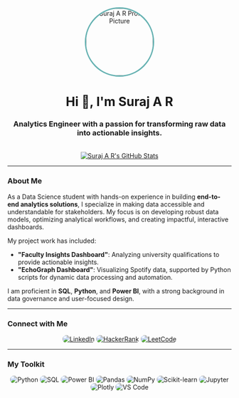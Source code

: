 <div align="center">
    <img src="https://avatars.githubusercontent.com/u/YOUR_GITHUB_ID?v=4" style="border-radius: 50%; width: 150px; height: 150px; object-fit: cover; border: 3px solid #66b2b2;" alt="Suraj A R Profile Picture"/>
    <h1>Hi 👋, I'm Suraj A R</h1>
    <h3>Analytics Engineer with a passion for transforming raw data into actionable insights.</h3>
    <br>
    <a href="https://github.com/surajar36">
        <img src="https://github-readme-stats.vercel.app/api?username=surajar36&show_icons=true&hide_rank=true&theme=dark&count_private=true&disable_animations=true&hide_border=true&border_radius=10" alt="Suraj A R's GitHub Stats"/>
    </a>
</div>

---

### About Me

As a Data Science student with hands-on experience in building **end-to-end analytics solutions**, I specialize in making data accessible and understandable for stakeholders. My focus is on developing robust data models, optimizing analytical workflows, and creating impactful, interactive dashboards.

My project work has included:
- **"Faculty Insights Dashboard"**: Analyzing university qualifications to provide actionable insights.
- **"EchoGraph Dashboard"**: Visualizing Spotify data, supported by Python scripts for dynamic data processing and automation.

I am proficient in **SQL**, **Python**, and **Power BI**, with a strong background in data governance and user-focused design.

---

### Connect with Me

<p align="center">
<a href="https://linkedin.com/in/surajar381" target="_blank"><img src="https://img.shields.io/badge/LinkedIn-0A66C2?style=for-the-badge&logo=linkedin&logoColor=white&colorA=282C34&colorB=0A66C2&labelColor=282C34&cacheSeconds=2592000" style="border-radius: 8px;" alt="LinkedIn"/></a>
<a href="https://www.hackerrank.com/arsuraj381" target="_blank"><img src="https://img.shields.io/badge/HackerRank-2EC866?style=for-the-badge&logo=hackerrank&logoColor=white&colorA=282C34&colorB=2EC866&labelColor=282C34&cacheSeconds=2592000" style="border-radius: 8px;" alt="HackerRank"/></a>
<a href="https://www.leetcode.com/surajar381" target="_blank"><img src="https://img.shields.io/badge/LeetCode-FFA116?style=for-the-badge&logo=leetcode&logoColor=black&colorA=282C34&colorB=FFA116&labelColor=282C34&cacheSeconds=2592000" style="border-radius: 8px;" alt="LeetCode"/></a>
</p>

---

### My Toolkit

<p align="center">
<img src="https://img.shields.io/badge/Python-3776AB?style=for-the-badge&logo=python&logoColor=white&colorA=282C34&colorB=3776AB&labelColor=282C34&cacheSeconds=2592000" style="border-radius: 8px;" alt="Python"/>
<img src="https://img.shields.io/badge/SQL-4479A1?style=for-the-badge&logo=postgresql&logoColor=white&colorA=282C34&colorB=4479A1&labelColor=282C34&cacheSeconds=2592000" style="border-radius: 8px;" alt="SQL"/>
<img src="https://img.shields.io/badge/Power%20BI-F2C811?style=for-the-badge&logo=powerbi&logoColor=black&colorA=282C34&colorB=F2C811&labelColor=282C34&cacheSeconds=2592000" style="border-radius: 8px;" alt="Power BI"/>
<img src="https://img.shields.io/badge/Pandas-150458?style=for-the-badge&logo=pandas&logoColor=white&colorA=282C34&colorB=150458&labelColor=282C34&cacheSeconds=2592000" style="border-radius: 8px;" alt="Pandas"/>
<img src="https://img.shields.io/badge/NumPy-013243?style=for-the-badge&logo=numpy&logoColor=white&colorA=282C34&colorB=013243&labelColor=282C34&cacheSeconds=2592000" style="border-radius: 8px;" alt="NumPy"/>
<img src="https://img.shields.io/badge/scikit--learn-F7931E?style=for-the-badge&logo=scikit-learn&logoColor=white&colorA=282C34&colorB=F7931E&labelColor=282C34&cacheSeconds=2592000" style="border-radius: 8px;" alt="Scikit-learn"/>
<img src="https://img.shields.io/badge/Jupyter-F37626?style=for-the-badge&logo=jupyter&logoColor=white&colorA=282C34&colorB=F37626&labelColor=282C34&cacheSeconds=2592000" style="border-radius: 8px;" alt="Jupyter"/>
<img src="https://img.shields.io/badge/Plotly-239120?style=for-the-badge&logo=plotly&logoColor=white&colorA=282C34&colorB=239120&labelColor=282C34&cacheSeconds=2592000" style="border-radius: 8px;" alt="Plotly"/>
<img src="https://img.shields.io/badge/VSCode-007ACC?style=for-the-badge&logo=visual-studio-code&logoColor=white&colorA=282C34&colorB=007ACC&labelColor=282C34&cacheSeconds=2592000" style="border-radius: 8px;" alt="VS Code"/>
</p>
